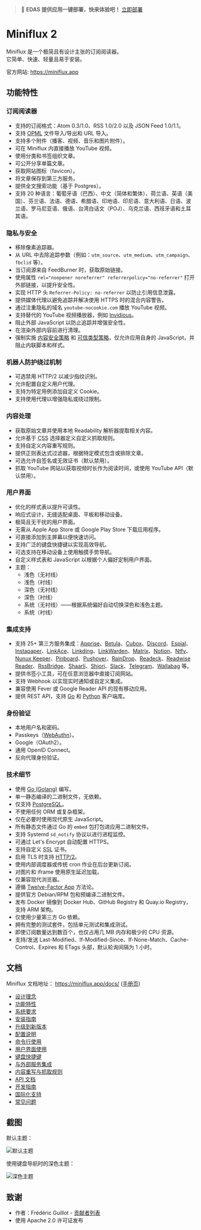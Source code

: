 > 🚀 **EDAS 提供应用一键部署，快来体验吧！** [立即部署](https://edasnext.console.aliyun.com/#/home?tab=marketplace&marketDetail=484f046a-5117-446d-b608-66294a1b24a0)

Miniflux 2
==========

Miniflux 是一个极简且有设计主张的订阅阅读器。  
它简单、快速、轻量且易于安装。

官方网站: <https://miniflux.app>

功能特性
--------

### 订阅阅读器

- 支持的订阅格式：Atom 0.3/1.0、RSS 1.0/2.0 以及 JSON Feed 1.0/1.1。
- 支持 [OPML](https://en.wikipedia.org/wiki/OPML) 文件导入/导出和 URL 导入。
- 支持多个附件（播客、视频、音乐和图片附件）。
- 可在 Miniflux 内直接播放 YouTube 视频。
- 使用分类和书签组织文章。
- 可公开分享单篇文章。
- 获取网站图标（favicon）。
- 将文章保存到第三方服务。
- 提供全文搜索功能（基于 Postgres）。
- 支持 20 种语言：葡萄牙语（巴西）、中文（简体和繁体）、荷兰语、英语（美国）、芬兰语、法语、德语、希腊语、印地语、印尼语、意大利语、日语、波兰语、罗马尼亚语、俄语、台湾白话文（POJ）、乌克兰语、西班牙语和土耳其语。

### 隐私与安全

- 移除像素追踪器。
- 从 URL 中去除追踪参数（例如：`utm_source`、`utm_medium`、`utm_campaign`、`fbclid` 等）。
- 当订阅源来自 FeedBurner 时，获取原始链接。
- 使用属性 `rel="noopener noreferrer" referrerpolicy="no-referrer"` 打开外部链接，以提升安全性。
- 实现 HTTP 头 `Referrer-Policy: no-referrer` 以防止引用信息泄露。
- 提供媒体代理以避免追踪并解决使用 HTTPS 时的混合内容警告。
- 通过注重隐私的域名 `youtube-nocookie.com` 播放 YouTube 视频。
- 支持替代的 YouTube 视频播放器，例如 [Invidious](https://invidio.us)。
- 阻止外部 JavaScript 以防止追踪并增强安全性。
- 在渲染外部内容前进行清理。
- 强制实施 [内容安全策略](https://developer.mozilla.org/zh-CN/docs/Web/HTTP/CSP) 和 [可信类型策略](https://developer.mozilla.org/zh-CN/docs/Web/API/Trusted_Types_API)，仅允许应用自身的 JavaScript，并阻止内联脚本和样式。

### 机器人防护绕过机制

- 可选禁用 HTTP/2 以减少指纹识别。
- 允许配置自定义用户代理。
- 支持为特定用例添加自定义 Cookie。
- 支持使用代理以增强隐私或绕过限制。

### 内容处理

- 获取原始文章并使用本地 Readability 解析器提取相关内容。
- 允许基于 <abbr title="层叠样式表">CSS</abbr> 选择器定义自定义抓取规则。
- 支持自定义内容重写规则。
- 提供正则表达式过滤器，根据特定模式包含或排除文章。
- 可选允许自签名或无效证书（默认禁用）。
- 抓取 YouTube 网站以获取视频时长作为阅读时间，或使用 YouTube API（默认禁用）。

### 用户界面

- 优化的样式表以提升可读性。
- 响应式设计，无缝适配桌面、平板和移动设备。
- 极简且无干扰的用户界面。
- 无需从 Apple App Store 或 Google Play Store 下载应用程序。
- 可直接添加到主屏幕以便快速访问。
- 支持广泛的键盘快捷键以实现高效导航。
- 可选支持在移动设备上使用触摸手势导航。
- 自定义样式表和 JavaScript 以根据个人偏好定制用户界面。
- 主题：
    - 浅色（无衬线）
    - 浅色（衬线）
    - 深色（无衬线）
    - 深色（衬线）
    - 系统（无衬线）——根据系统偏好自动切换深色和浅色主题。
    - 系统（衬线）

### 集成支持

- 支持 25+ 第三方服务集成：[Apprise](https://github.com/caronc/apprise)、[Betula](https://sr.ht/~bouncepaw/betula/)、[Cubox](https://cubox.cc/)、[Discord](https://discord.com/)、[Espial](https://github.com/jonschoning/espial)、[Instapaper](https://www.instapaper.com/)、[LinkAce](https://www.linkace.org/)、[Linkding](https://github.com/sissbruecker/linkding)、[LinkWarden](https://linkwarden.app/)、[Matrix](https://matrix.org)、[Notion](https://www.notion.com/)、[Ntfy](https://ntfy.sh/)、[Nunux Keeper](https://keeper.nunux.org/)、[Pinboard](https://pinboard.in/)、[Pushover](https://pushover.net)、[RainDrop](https://raindrop.io/)、[Readeck](https://readeck.org/en/)、[Readwise Reader](https://readwise.io/read)、[RssBridge](https://rss-bridge.org/)、[Shaarli](https://github.com/shaarli/Shaarli)、[Shiori](https://github.com/go-shiori/shiori)、[Slack](https://slack.com/)、[Telegram](https://telegram.org)、[Wallabag](https://www.wallabag.org/) 等。
- 提供书签小工具，可在任意浏览器中直接订阅网站。
- 支持 Webhook 以实现实时通知或自定义集成。
- 兼容使用 Fever 或 Google Reader API 的现有移动应用。
- 提供 REST API，支持 [Go](https://github.com/miniflux/v2/tree/main/client) 和 [Python](https://github.com/miniflux/python-client) 客户端库。

### 身份验证

- 本地用户名和密码。
- Passkeys（[WebAuthn](https://en.wikipedia.org/wiki/WebAuthn)）。
- Google（OAuth2）。
- 通用 OpenID Connect。
- 反向代理身份验证。

### 技术细节

- 使用 [Go (Golang)](https://golang.org/) 编写。
- 单一静态编译的二进制文件，无依赖。
- 仅支持 [PostgreSQL](https://www.postgresql.org/)。
- 不使用任何 ORM 或复杂框架。
- 仅在必要时使用现代原生 JavaScript。
- 所有静态文件通过 Go 的 `embed` 包打包进应用二进制文件。
- 支持 Systemd `sd_notify` 协议以进行进程监控。
- 可通过 Let's Encrypt 自动配置 HTTPS。
- 支持自定义 <abbr title="安全套接字层">SSL</abbr> 证书。
- 启用 TLS 时支持 [HTTP/2](https://en.wikipedia.org/wiki/HTTP/2)。
- 使用内部调度器或传统 cron 作业在后台更新订阅。
- 对图片和 iframe 使用原生延迟加载。
- 仅兼容现代浏览器。
- 遵循 [Twelve-Factor App](https://12factor.net/) 方法论。
- 提供官方 Debian/RPM 包和预编译二进制文件。
- 发布 Docker 镜像到 Docker Hub、GitHub Registry 和 Quay.io Registry，支持 ARM 架构。
- 仅使用少量第三方 Go 依赖。
- 拥有完整的测试套件，包括单元测试和集成测试。
- 即使订阅数量达到数百个，也仅占用几 MB 内存和极少的 CPU 资源。
- 支持/发送 Last-Modified、If-Modified-Since、If-None-Match、Cache-Control、Expires 和 ETags 头部，默认轮询间隔为 1 小时。

文档
-----

Miniflux 文档地址： <https://miniflux.app/docs/> ([手册页](https://miniflux.app/miniflux.1.html))

- [设计理念](https://miniflux.app/opinionated.html)
- [功能特性](https://miniflux.app/features.html)
- [系统要求](https://miniflux.app/docs/requirements.html)
- [安装指南](https://miniflux.app/docs/installation.html)
- [升级到新版本](https://miniflux.app/docs/upgrade.html)
- [配置说明](https://miniflux.app/docs/configuration.html)
- [命令行使用](https://miniflux.app/docs/cli.html)
- [用户界面使用](https://miniflux.app/docs/ui.html)
- [键盘快捷键](https://miniflux.app/docs/keyboard_shortcuts.html)
- [与外部服务集成](https://miniflux.app/docs/#integrations)
- [内容重写与抓取规则](https://miniflux.app/docs/rules.html)
- [API 文档](https://miniflux.app/docs/api.html)
- [开发指南](https://miniflux.app/docs/development.html)
- [国际化支持](https://miniflux.app/docs/i18n.html)
- [常见问题](https://miniflux.app/faq.html)

截图
-----

默认主题：

![默认主题](https://edas-hz.oss-cn-hangzhou.aliyuncs.com/edas-apps/charts-store/miniflux/image/overview.png)

使用键盘导航时的深色主题：

![深色主题](https://edas-hz.oss-cn-hangzhou.aliyuncs.com/edas-apps/charts-store/miniflux/image/item-selection-black-theme.png)

致谢
-----

- 作者：Frédéric Guillot - [贡献者列表](https://github.com/miniflux/v2/graphs/contributors)
- 使用 Apache 2.0 许可证发布